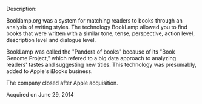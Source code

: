 Description:

Booklamp.org was a system for matching readers to books through an analysis of writing styles. The technology BookLamp allowed you to find books that were written with a similar tone, tense, perspective, action level, description level and dialogue level.

BookLamp was called the "Pandora of books" because of its "Book Genome Project," which refered to a big data approach to analyzing readers' tastes and suggesting new titles. This technology was presumably, added to Apple's iBooks business.

The company closed after Apple acquisition.

Acquired on June 29, 2014